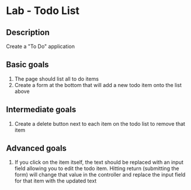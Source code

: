 # Lab - Todo List

## Description

Create a "To Do" application

## Basic goals

1. The page should list all to do items
1. Create a form at the bottom that will add a new todo item onto the list above

## Intermediate goals

1. Create a delete button next to each item on the todo list to remove that item

## Advanced goals

1. If you click on the item itself, the text should be replaced with an input field allowing you to edit the todo item.  Hitting return (submitting the form) will change that value in the controller and replace the input field for that item with the updated text